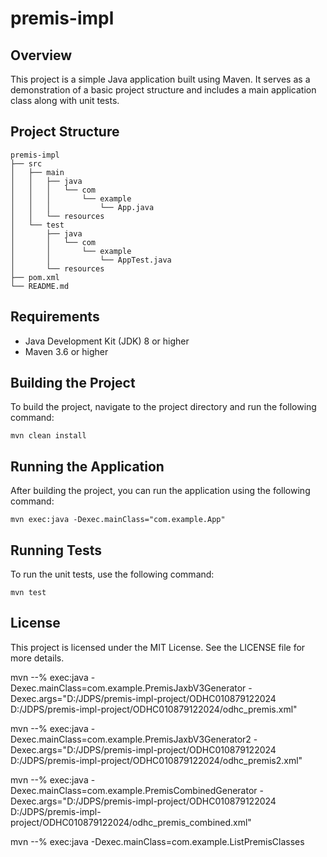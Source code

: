 # premis-impl

## Overview
This project is a simple Java application built using Maven. It serves as a demonstration of a basic project structure and includes a main application class along with unit tests.

## Project Structure
```
premis-impl
├── src
│   ├── main
│   │   ├── java
│   │   │   └── com
│   │   │       └── example
│   │   │           └── App.java
│   │   └── resources
│   └── test
│       ├── java
│       │   └── com
│       │       └── example
│       │           └── AppTest.java
│       └── resources
├── pom.xml
└── README.md
```

## Requirements
- Java Development Kit (JDK) 8 or higher
- Maven 3.6 or higher

## Building the Project
To build the project, navigate to the project directory and run the following command:

```
mvn clean install
```

## Running the Application
After building the project, you can run the application using the following command:

```
mvn exec:java -Dexec.mainClass="com.example.App"
```

## Running Tests
To run the unit tests, use the following command:

```
mvn test
```

## License
This project is licensed under the MIT License. See the LICENSE file for more details.

mvn --% exec:java -Dexec.mainClass=com.example.PremisJaxbV3Generator -Dexec.args="D:/JDPS/premis-impl-project/ODHC010879122024 D:/JDPS/premis-impl-project/ODHC010879122024/odhc_premis.xml"

mvn --% exec:java -Dexec.mainClass=com.example.PremisJaxbV3Generator2 -Dexec.args="D:/JDPS/premis-impl-project/ODHC010879122024 D:/JDPS/premis-impl-project/ODHC010879122024/odhc_premis2.xml"

mvn --% exec:java -Dexec.mainClass=com.example.PremisCombinedGenerator -Dexec.args="D:/JDPS/premis-impl-project/ODHC010879122024 D:/JDPS/premis-impl-project/ODHC010879122024/odhc_premis_combined.xml"

mvn --% exec:java -Dexec.mainClass=com.example.ListPremisClasses